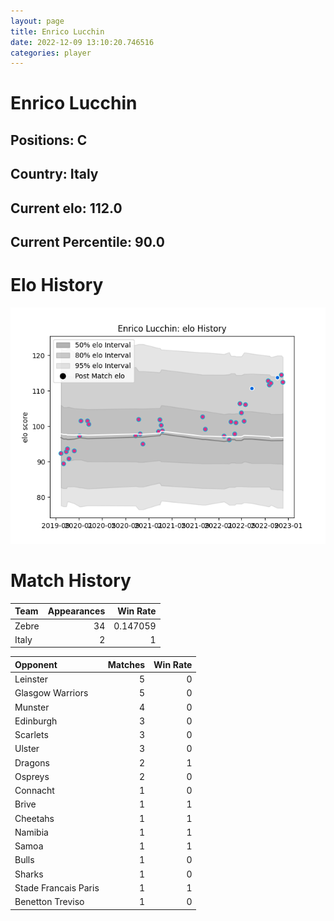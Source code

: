 ```yaml
---  
layout: page  
title: Enrico Lucchin  
date: 2022-12-09 13:10:20.746516  
categories: player  
---
```

# Enrico Lucchin

## Positions: C

## Country: Italy

## Current elo: 112.0

## Current Percentile: 90.0

# Elo History


![elo history](history_EnricoLucchin.png)
# Match History


| Team   |   Appearances |   Win Rate |
|:-------|--------------:|-----------:|
| Zebre  |            34 |   0.147059 |
| Italy  |             2 |   1        |

| Opponent             |   Matches |   Win Rate |
|:---------------------|----------:|-----------:|
| Leinster             |         5 |          0 |
| Glasgow Warriors     |         5 |          0 |
| Munster              |         4 |          0 |
| Edinburgh            |         3 |          0 |
| Scarlets             |         3 |          0 |
| Ulster               |         3 |          0 |
| Dragons              |         2 |          1 |
| Ospreys              |         2 |          0 |
| Connacht             |         1 |          0 |
| Brive                |         1 |          1 |
| Cheetahs             |         1 |          1 |
| Namibia              |         1 |          1 |
| Samoa                |         1 |          1 |
| Bulls                |         1 |          0 |
| Sharks               |         1 |          0 |
| Stade Francais Paris |         1 |          1 |
| Benetton Treviso     |         1 |          0 |